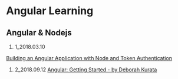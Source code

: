 # Angular Learning 

## Angular & Nodejs

1. 1_2018.03.10

[Building an Angular Application with Node and Token Authentication](https://app.pluralsight.com/library/courses/building-angular-application-node-token-authentication/table-of-contents)

1. 2_2018.09.12
[Angular: Getting Started - by Deborah Kurata](https://app.pluralsight.com/library/courses/angular-2-getting-started-update/table-of-contents)